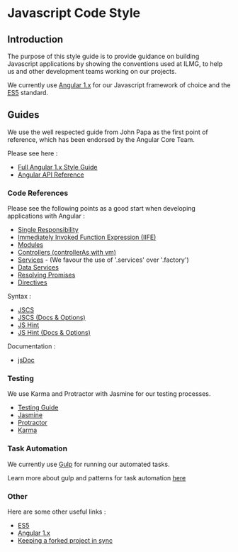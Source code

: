 
Javascript Code Style
======================

## Introduction

The purpose of this style guide is to provide guidance on building Javascript applications by showing the conventions 
used at ILMG, to help us and other development teams working on our projects.

We currently use [Angular 1.x](https://angularjs.org/) for our Javascript framework of choice and the [ES5](https://en.wikipedia.org/wiki/ECMAScript) standard. 
 
## Guides 
 
We use the well respected guide from John Papa as the first point of reference, which has been endorsed by the Angular Core Team.
  
Please see here : 
 
- [Full Angular 1.x Style Guide](https://github.com/johnpapa/angular-styleguide/blob/master/a1/README.md)
- [Angular API Reference](https://docs.angularjs.org/api) 
 
### Code References 
 
Please see the following points as a good start when developing applications with Angular : 

 - [Single Responsibility](https://github.com/johnpapa/angular-styleguide/blob/master/a1/README.md#single-responsibility)
 - [Immediately Invoked Function Expression (IIFE)](https://github.com/johnpapa/angular-styleguide/blob/master/a1/README.md#iife)
 - [Modules](https://github.com/johnpapa/angular-styleguide/blob/master/a1/README.md#modules)
 - [Controllers (controllerAs with vm)](https://github.com/johnpapa/angular-styleguide/blob/master/a1/README.md#controllers)
 - [Services](https://github.com/johnpapa/angular-styleguide/blob/master/a1/README.md#services) - (We favour the use of '.services' over '.factory')
 - [Data Services](https://github.com/johnpapa/angular-styleguide/blob/master/a1/README.md#data-services)   
 - [Resolving Promises](https://github.com/johnpapa/angular-styleguide/blob/master/a1/README.md#resolving-promises)
 - [Directives](https://github.com/johnpapa/angular-styleguide/blob/master/a1/README.md#directives)

Syntax :  
 
 - [JSCS](https://github.com/johnpapa/angular-styleguide/blob/master/a1/README.md#jscs)
 - [JSCS (Docs & Options)](http://jscs.info/) 
 - [JS Hint](https://github.com/johnpapa/angular-styleguide/blob/master/a1/README.md#js-hint)
 - [JS Hint (Docs & Options)](http://jshint.com)

Documentation : 
 
  - [jsDoc](https://github.com/johnpapa/angular-styleguide/blob/master/a1/README.md#comments)
 
### Testing

We use Karma and Protractor with Jasmine for our testing processes.  
 
 - [Testing Guide](https://github.com/johnpapa/angular-styleguide/blob/master/a1/README.md#testing)
 - [Jasmine](http://jasmine.github.io/)
 - [Protractor](https://angular.github.io/protractor/#/)
 - [Karma](https://karma-runner.github.io)
 
### Task Automation 
 
We currently use [Gulp](http://gulpjs.com/) for running our automated tasks. 
 
Learn more about gulp and patterns for task automation [here](https://www.pluralsight.com/courses/javascript-build-automation-gulpjs)
 
### Other 

Here are some other useful links :

 - [ES5](https://en.wikipedia.org/wiki/ECMAScript)
 - [Angular 1.x](https://angularjs.org/)
 - [Keeping a forked project in sync](https://help.github.com/articles/syncing-a-fork/)